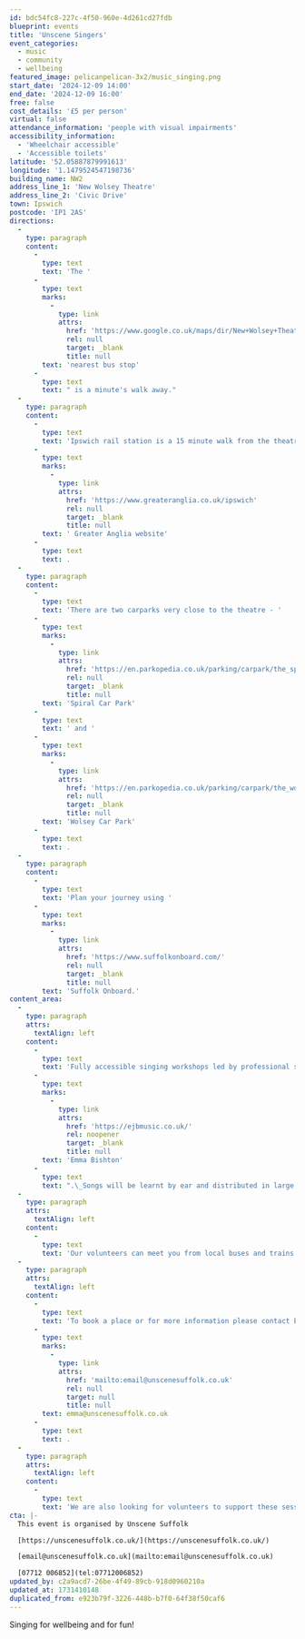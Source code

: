 ```yaml
---
id: bdc54fc8-227c-4f50-960e-4d261cd27fdb
blueprint: events
title: 'Unscene Singers'
event_categories:
  - music
  - community
  - wellbeing
featured_image: pelicanpelican-3x2/music_singing.png
start_date: '2024-12-09 14:00'
end_date: '2024-12-09 16:00'
free: false
cost_details: '£5 per person'
virtual: false
attendance_information: 'people with visual impairments'
accessibility_information:
  - 'Wheelchair accessible'
  - 'Accessible toilets'
latitude: '52.05887879991613'
longitude: '1.1479524547198736'
building_name: NW2
address_line_1: 'New Wolsey Theatre'
address_line_2: 'Civic Drive'
town: Ipswich
postcode: 'IP1 2AS'
directions:
  -
    type: paragraph
    content:
      -
        type: text
        text: 'The '
      -
        type: text
        marks:
          -
            type: link
            attrs:
              href: 'https://www.google.co.uk/maps/dir/New+Wolsey+Theatre,+Civic+Drive,+Ipswich/Wolsey+Theatre,+Ipswich+IP1+2AS/@52.0589674,1.14533,17z/data=!3m1!4b1!4m14!4m13!1m5!1m1!1s0x47d9a032b622aeb7:0x88136023dd304948!2m2!1d1.147931!2d52.058737!1m5!1m1!1s0x47d9a1cd39c71963:0x6bd77b7eeb41decd!2m2!1d1.1477564!2d52.059089!3e3?entry=ttu&g_ep=EgoyMDI0MTEwNi4wIKXMDSoASAFQAw%3D%3D'
              rel: null
              target: _blank
              title: null
        text: 'nearest bus stop'
      -
        type: text
        text: " is a minute's walk away."
  -
    type: paragraph
    content:
      -
        type: text
        text: 'Ipswich rail station is a 15 minute walk from the theatre. You can find up to date train times on the'
      -
        type: text
        marks:
          -
            type: link
            attrs:
              href: 'https://www.greateranglia.co.uk/ipswich'
              rel: null
              target: _blank
              title: null
        text: ' Greater Anglia website'
      -
        type: text
        text: .
  -
    type: paragraph
    content:
      -
        type: text
        text: 'There are two carparks very close to the theatre - '
      -
        type: text
        marks:
          -
            type: link
            attrs:
              href: 'https://en.parkopedia.co.uk/parking/carpark/the_spiral/ip1/ipswich/?arriving=202404081230&leaving=202404081430'
              rel: null
              target: _blank
              title: null
        text: 'Spiral Car Park'
      -
        type: text
        text: ' and '
      -
        type: text
        marks:
          -
            type: link
            attrs:
              href: 'https://en.parkopedia.co.uk/parking/carpark/the_wolsey/ip1/ipswich/?arriving=202404081230&leaving=202404081430'
              rel: null
              target: _blank
              title: null
        text: 'Wolsey Car Park'
      -
        type: text
        text: .
  -
    type: paragraph
    content:
      -
        type: text
        text: 'Plan your journey using '
      -
        type: text
        marks:
          -
            type: link
            attrs:
              href: 'https://www.suffolkonboard.com/'
              rel: null
              target: _blank
              title: null
        text: 'Suffolk Onboard.'
content_area:
  -
    type: paragraph
    attrs:
      textAlign: left
    content:
      -
        type: text
        text: 'Fully accessible singing workshops led by professional singing leader and vocal coach '
      -
        type: text
        marks:
          -
            type: link
            attrs:
              href: 'https://ejbmusic.co.uk/'
              rel: noopener
              target: _blank
              title: null
        text: 'Emma Bishton'
      -
        type: text
        text: ".\_Songs will be learnt by ear and distributed in large print or audio format."
  -
    type: paragraph
    attrs:
      textAlign: left
    content:
      -
        type: text
        text: 'Our volunteers can meet you from local buses and trains.'
  -
    type: paragraph
    attrs:
      textAlign: left
    content:
      -
        type: text
        text: 'To book a place or for more information please contact Emma on '
      -
        type: text
        marks:
          -
            type: link
            attrs:
              href: 'mailto:email@unscenesuffolk.co.uk'
              rel: null
              target: null
              title: null
        text: emma@unscenesuffolk.co.uk
      -
        type: text
        text: .
  -
    type: paragraph
    attrs:
      textAlign: left
    content:
      -
        type: text
        text: 'We are also looking for volunteers to support these sessions, in particular drivers who can offer transport for participants from the Sudbury and Bury area. Pease get in touch if you are interested!'
cta: |-
  This event is organised by Unscene Suffolk

  [https://unscenesuffolk.co.uk/](https://unscenesuffolk.co.uk/)

  [email@unscenesuffolk.co.uk](mailto:email@unscenesuffolk.co.uk)

  [07712 006852](tel:07712006852)
updated_by: c2a9acd7-26be-4f49-89cb-918d0960210a
updated_at: 1731410148
duplicated_from: e923b79f-3226-448b-b7f0-64f38f50caf6
---
```

Singing for wellbeing and for fun!